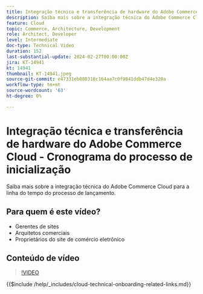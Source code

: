 ```yaml
---
title: Integração técnica e transferência de hardware do Adobe Commerce Cloud - Cronograma do processo de inicialização
description: Saiba mais sobre a integração técnica do Adobe Commerce Cloud para a linha do tempo do processo de lançamento.
feature: Cloud
topic: Commerce, Architecture, Development
role: Architect, Developer
level: Intermediate
doc-type: Technical Video
duration: 152
last-substantial-update: 2024-02-27T00:00:00Z
jira: KT-14941
kt: 14941
thumbnail: KT-14941.jpeg
source-git-commit: e47331eb080318c164aa7c0f9841ddb47d4e320a
workflow-type: tm+mt
source-wordcount: '63'
ht-degree: 0%

---
```



# Integração técnica e transferência de hardware do Adobe Commerce Cloud - Cronograma do processo de inicialização

Saiba mais sobre a integração técnica do Adobe Commerce Cloud para a linha do tempo do processo de lançamento.

## Para quem é este vídeo?

- Gerentes de sites
- Arquitetos comerciais
- Proprietários do site de comércio eletrônico

## Conteúdo de vídeo

>[!VIDEO](https://video.tv.adobe.com/v/3427586?learn=on)

{{$include /help/_includes/cloud-technical-onboarding-related-links.md}}
